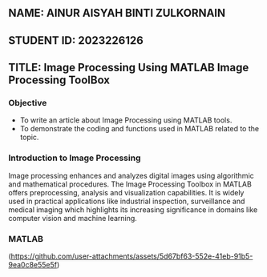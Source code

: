 ## NAME: AINUR AISYAH BINTI ZULKORNAIN
## STUDENT ID: 2023226126
## TITLE: Image Processing Using MATLAB Image Processing ToolBox

### Objective 
- To write an article about Image Processing using MATLAB tools.
- To demonstrate the coding and functions used in MATLAB related to the topic.

### Introduction to Image Processing
Image processing enhances and analyzes digital images using algorithmic and mathematical procedures. The Image Processing Toolbox in MATLAB offers preprocessing, analysis and visualization capabilities. It is widely used in practical applications like industrial inspection, surveillance and medical imaging which highlights its increasing significance in domains like computer vision and machine learning.

### MATLAB
 
(https://github.com/user-attachments/assets/5d67bf63-552e-41eb-91b5-9ea0c8e55e5f)


